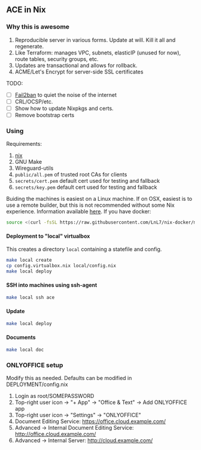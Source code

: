## ACE in Nix

### Why this is awesome

1. Reproducible server in various forms. Update at will. Kill it all and regenerate.
2. Like Terraform: manages VPC, subnets, elasticIP (unused for now), route tables, security groups, etc.
3. Updates are transactional and allows for rollback.
4. ACME/Let's Encrypt for server-side SSL certificates

TODO:
- [ ] [Fail2ban](https://github.com/fail2ban/fail2ban) to quiet the noise of the internet
- [ ] CRL/OCSP/etc.
- [ ] Show how to update Nixpkgs and certs.
- [ ] Remove bootstrap certs

### Using
Requirements:

1. [nix](https://nixos.org/nix/download.html)
2. GNU Make
3. Wireguard-utils
4. `public/all.pem` of trusted root CAs for clients
5. `secrets/cert.pem` default cert used for testing and fallback
6. `secrets/key.pem` default cert used for testing and fallback

Buiding the machines is easiest on a Linux machine. If on OSX, easiest is to use a remote builder, but this is not recommended without some Nix experience.  Information available [here](https://github.com/LnL7/nix-docker).  If you have docker:
```bash
source <(curl -fsSL https://raw.githubusercontent.com/LnL7/nix-docker/master/start-docker-nix-build-slave)
```

#### Deployment to "local" virtualbox
This creates a directory `local` containing a statefile and config.
```bash
make local create
cp config.virtualbox.nix local/config.nix
make local deploy
```

#### SSH into machines using ssh-agent
```bash
make local ssh ace
```

#### Update
```bash
make local deploy
```

#### Documents
``` bash
make local doc
```

### ONLYOFFICE setup

Modify this as needed. Defaults can be modified in DEPLOYMENT/config.nix

1. Login as root/SOMEPASSWORD
2. Top-right user icon -> "+ App" -> "Office & Text" -> Add ONLYOFFICE app
3. Top-right user icon -> "Settings" -> "ONLYOFFICE"
4. Document Editing Service: https://office.cloud.example.com/
5. Advanced -> Internal Document Editing Service: http://office.cloud.example.com/
6. Advanced -> Internal Server: http://cloud.example.com/
